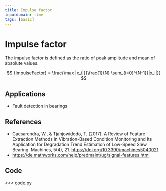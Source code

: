 ```yaml
---
title: Impulse factor
inputdomain: time
tags: [basic]
---
```


# Impulse factor

The impulse factor is defined as the ratio of peak amplitude and mean of absolute values.

$$
{ImpulseFactor} = \frac{\max |x_i|}{\frac{1}{N} \sum_{i=0}^{N-1}{|x_i|}}
$$

## Applications

- Fault detection in bearings

## References

- Caesarendra, W., & Tjahjowidodo, T. (2017). A Review of Feature Extraction Methods in Vibration-Based Condition Monitoring and Its Application for Degradation Trend Estimation of Low-Speed Slew Bearing. Machines, 5(4), 21. https://doi.org/10.3390/machines5040021
- https://de.mathworks.com/help/predmaint/ug/signal-features.html

## Code

<<< code.py
